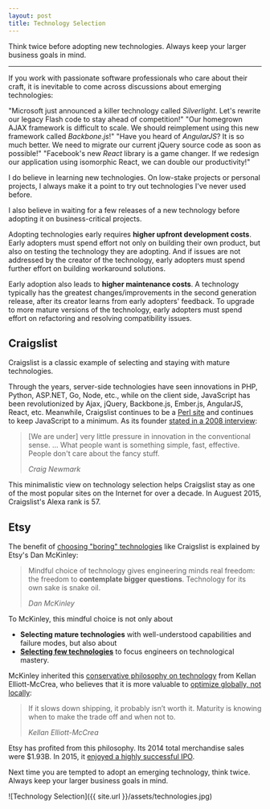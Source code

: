 ```yaml
---
layout: post
title: Technology Selection
---
```


Think twice before adopting new technologies. Always keep your larger business goals in mind.

---

If you work with passionate software professionals who care about their craft, it is inevitable to come across discussions about emerging technologies:

"Microsoft just announced a killer technology called _Silverlight_. Let's rewrite our legacy Flash code to stay ahead of competition!" "Our homegrown AJAX framework is difficult to scale. We should reimplement using this new framework called _Backbone.js_!" "Have you heard of _AngularJS_? It is so much better. We need to migrate our current jQuery source code as soon as possible!" "Facebook's new _React_ library is a game changer. If we redesign our application using isomorphic React, we can double our productivity!"

I do believe in learning new technologies. On low-stake projects or personal projects, I always make it a point to try out technologies I've never used before.

I also believe in waiting for a few releases of a new technology before adopting it on business-critical projects.

Adopting technologies early requires **higher upfront development costs**. Early adopters must spend effort not only on building their own product, but also on testing the technology they are adopting. And if issues are not addressed by the creator of the technology, early adopters must spend further effort on building workaround solutions.

Early adoption also leads to **higher maintenance costs**. A technology typically has the greatest changes/improvements in the second generation release, after its creator learns from early adopters' feedback. To upgrade to more mature versions of the technology, early adopters must spend effort on refactoring and resolving compatibility issues.

## Craigslist

Craigslist is a classic example of selecting and staying with mature technologies.

Through the years, server-side technologies have seen innovations in PHP, Python, ASP.NET, Go, Node, etc., while on the client side, JavaScript has been revolutionized by Ajax, jQuery, Backbone.js, Ember.js, AngularJS, React, etc. Meanwhile, Craigslist continues to be a [Perl site](http://www.craigslist.org/about/thanks) and continues to keep JavaScript to a minimum. As its founder [stated in a 2008 interview](http://broadcast.oreilly.com/2008/12/craig-newmark-interview-a-brie.html):

<blockquote>
  <p>[We are under] very little pressure in innovation in the conventional sense. … What people want is something simple, fast, effective. People don't care about the fancy stuff.</p>
  <footer><cite title="Craig Newmark">Craig Newmark</cite></footer>
</blockquote>

This minimalistic view on technology selection helps Craigslist stay as one of the most popular sites on the Internet for over a decade. In Auguest 2015, Craigslist's Alexa rank is 57.

## Etsy

The benefit of [choosing "boring" technologies](http://mcfunley.com/choose-boring-technology) like Craigslist is explained by Etsy's Dan McKinley:

<blockquote>
  <p>Mindful choice of technology gives engineering minds real freedom: the freedom to <strong>contemplate bigger questions</strong>. Technology for its own sake is snake oil.</p>
  <footer><cite title="Dan McKinley">Dan McKinley</cite></footer>
</blockquote>

To McKinley, this mindful choice is not only about

- **Selecting mature technologies** with well-understood capabilities and failure modes, but also about
- **[Selecting few technologies](http://www.techrepublic.com/article/developers-are-calling-it-quits-on-polyglot-programming/)** to focus engineers on technological mastery.

McKinley inherited this [conservative philosophy on technology](http://techcrunch.com/2015/04/27/etsy-cto-on-its-conservatively-crafty-tech-philosophy/) from Kellan Elliott-McCrea, who believes that it is more valuable to [optimize globally, not locally](http://laughingmeme.org/2015/08/31/five-years-building-a-culture-and-handing-it-off/):

<blockquote>
  <p>If it slows down shipping, it probably isn’t worth it. Maturity is knowing when to make the trade off and when not to.</p>
  <footer><cite title="Kellan Elliott-McCrea">Kellan Elliott-McCrea</cite></footer>
</blockquote>

Etsy has profited from this philosophy. Its 2014 total merchandise sales were $1.93B. In 2015, it [enjoyed a highly successful IPO](http://techcrunch.com/2015/04/16/etsy-stock-surges-86-percent-at-close-of-first-day-of-trading-to-30-per-share/).

Next time you are tempted to adopt an emerging technology, think twice. Always keep your larger business goals in mind.

![Technology Selection]({{ site.url }}/assets/technologies.jpg)
